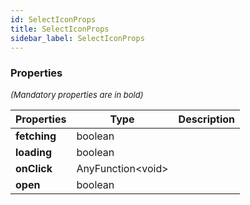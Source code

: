 ```yaml
---
id: SelectIconProps
title: SelectIconProps
sidebar_label: SelectIconProps
---
```




### Properties

<font size="2"><i>(Mandatory properties are in bold)</i></font>

| Properties | Type | Description |
| --------- | ---- | ----------- |
| **fetching** | boolean |  |
| **loading** | boolean |  |
| **onClick** | AnyFunction<void\> |  |
| **open** | boolean |  |
